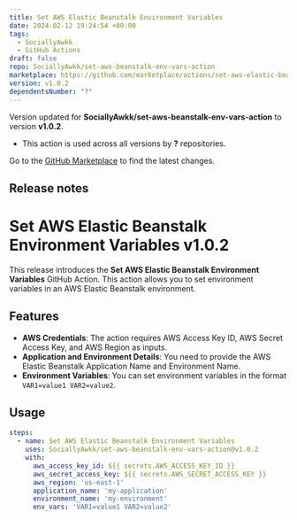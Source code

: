```yaml
---
title: Set AWS Elastic Beanstalk Environment Variables
date: 2024-02-12 19:24:54 +00:00
tags:
  - SociallyAwkk
  - GitHub Actions
draft: false
repo: SociallyAwkk/set-aws-beanstalk-env-vars-action
marketplace: https://github.com/marketplace/actions/set-aws-elastic-beanstalk-environment-variables
version: v1.0.2
dependentsNumber: "?"
---
```



Version updated for **SociallyAwkk/set-aws-beanstalk-env-vars-action** to version **v1.0.2**.
- This action is used across all versions by **?** repositories.

Go to the [GitHub Marketplace](https://github.com/marketplace/actions/set-aws-elastic-beanstalk-environment-variables) to find the latest changes.

## Release notes

# Set AWS Elastic Beanstalk Environment Variables v1.0.2

This release introduces the **Set AWS Elastic Beanstalk Environment Variables** GitHub Action. This action allows you to set environment variables in an AWS Elastic Beanstalk environment.

## Features

- **AWS Credentials**: The action requires AWS Access Key ID, AWS Secret Access Key, and AWS Region as inputs.
- **Application and Environment Details**: You need to provide the AWS Elastic Beanstalk Application Name and Environment Name.
- **Environment Variables**: You can set environment variables in the format `VAR1=value1 VAR2=value2`.

## Usage

```yaml
steps:
  - name: Set AWS Elastic Beanstalk Environment Variables
    uses: SociallyAwkk/set-aws-beanstalk-env-vars-action@v1.0.2
    with:
      aws_access_key_id: ${{ secrets.AWS_ACCESS_KEY_ID }}
      aws_secret_access_key: ${{ secrets.AWS_SECRET_ACCESS_KEY }}
      aws_region: 'us-east-1'
      application_name: 'my-application'
      environment_name: 'my-environment'
      env_vars: 'VAR1=value1 VAR2=value2'
